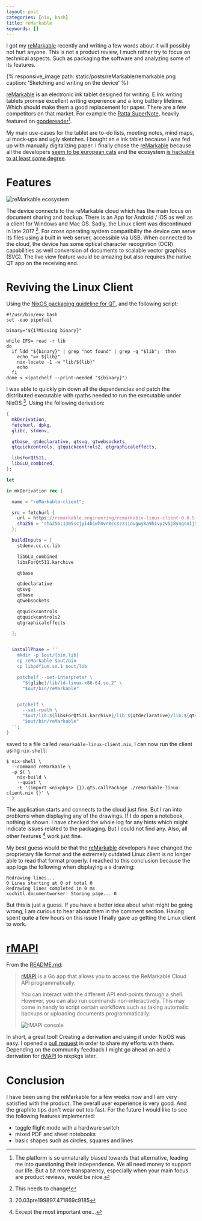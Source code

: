 ```yaml
---
layout: post
categories: [nix, bash]
title: reMarkable
keywords: []
---
```


I got my [reMarkable] recently and writing a few words about it will possibly
not hurt anyone. This is not a product review, I much rather try to focus on
technical aspects. Such as packaging the software and analyzing some of its
features.

{%
  responsive_image
  path: static/posts/reMarkable/remarkable.png
  caption: 'Sketching and writing on the device'
%}

[reMarkable] is an electronic ink tablet designed for writing. E Ink writing
tablets promise excellent writing experience and a long battery lifetime. Which
should make them a good replacement for paper. There are a few competitors on
that market. For example the [Ratta SuperNote](https://goodereader.com/blog/product/supernote-a5-digital-note), heavily featured on [goodereader][goodereader][^1].

My main use-cases for the tablet are to-do lists, meeting notes, mind maps,
ui mock-ups and ugly sketches. I bought an e ink tablet because I was fed up with
manually digitalizing paper. I finally chose the [reMarkable] because all the
developers [seem to be european cats](https://github.com/orgs/reMarkable/people)
and the ecosystem [is hackable to at least some degree](https://github.com/reHackable/awesome-reMarkable).

# Features

![reMarkable ecosystem](/static/posts/reMarkable/ecosystem.svg)

The device connects to the reMarkable cloud which has the main focus on document
sharing and backup. There is an App for Android / iOS as well as a client for
Windows and Mac OS. Sadly, the Linux client was discontinued in late 2017 [^2].
For cross operating system compatibility the device can serve its files using
a built in web server, accessible via USB. When connected to the cloud, the device
has some optical character recognition (OCR) capabilities as well conversion of
documents to scalable vector graphics (SVG). The live view feature would be
amazing but also requires the native QT app on the receiving end.

# Reviving the Linux Client

Using the [NixOS packaging guideline for QT](https://nixos.org/nixpkgs/manual/#sec-language-qt),
and the following script:

```shell
#!/usr/bin/env bash
set -euo pipefail

binary="${1?Missing binary}"

while IFS= read -r lib
do
  if ldd "${binary}" | grep "not found" | grep -q "$lib";  then
    echo "=> ${lib}"
    nix-locate -1 -w "lib/${lib}"
    echo
  fi
done < <(patchelf --print-needed "${binary}")
```

I was able to quickly pin down all the dependencies and patch the distributed
executable with rpaths needed to run the executable under NixOS [^3].
Using the following derivation:

```nix
{
  mkDerivation,
  fetchurl, dpkg,
  glibc, stdenv,

  qtbase, qtdeclarative, qtsvg, qtwebsockets,
  qtquickcontrols, qtquickcontrols2, qtgraphicaleffects,

  libsForQt511,
  libGLU_combined,
}:

let

in mkDerivation rec {

  name = "reMarkable-client";

  src = fetchurl {
    url = https://remarkable.engineering/remarkable-linux-client-0.0.5-16-1408-g7eca2b66.tgz;
    sha256 = "sha256:1305scjyi4b1wh4vr8ccszz11dvgwyka9hivyzv5j8ynqsnij58s";
  };

  buildInputs = [
    stdenv.cc.cc.lib

    libGLU_combined
    libsForQt511.karchive

    qtbase

    qtdeclarative
    qtsvg
    qtbase
    qtwebsockets

    qtquickcontrols
    qtquickcontrols2
    qtgraphicaleffects

  ];


  installPhase = ''
    mkdir -p $out/{bin,lib}
    cp reMarkable $out/bin
    cp libpdfium.so.1 $out/lib

    patchelf --set-interpreter \
      "${glibc}/lib/ld-linux-x86-64.so.2" \
      "$out/bin/reMarkable"


    patchelf \
      --set-rpath \
      "$out/lib:${libsForQt511.karchive}/lib:${qtdeclarative}/lib:${qtsvg}/lib:${qtbase.out}/lib:${qtwebsockets}/lib:${libGLU_combined}/lib:${stdenv.cc.cc.lib}/lib" \
      "$out/bin/reMarkable"
  '';
}
```

saved to a file called `remarkable-linux-client.nix`, I can now run the client
using `nix-shell`:

```shell
$ nix-shell \
  --command reMarkable \
  -p $( \
    nix-build \
    --quiet \
    -E '(import <nixpkgs> {}).qt5.callPackage ./remarkable-linux-client.nix {}' \
  )
```

The application starts and connects to the cloud just fine. But I ran into
problems when displaying any of the drawings. If I do open a notebook, nothing
is shown. I have checked the whole log for any hints which might indicate issues
related to the packaging. But I could not find any. Also, all other features [^4]
work just fine.

My best guess would be that the [reMarkable] developers have changed the proprietary
file format and the extremely outdated Linux client is no longer able to read
that format properly. I reached to this conclusion because the app logs the
following when displaying a a drawing:

```
Redrawing lines...
0 Lines starting at 0 of total 0
Redrawing lines completed in 0 ms
xochitl.documentworker: Storing page... 0
```

But this is just a guess. If you have a better idea about what might be going
wrong, I am curious to hear about them in the comment section. Having spent
quite a few hours on this issue I finally gave up getting the Linux client to
work.

# [rMAPI]

From the [README.md](https://github.com/juruen/rmapi/blob/master/README.md):

> [rMAPI] is a Go app that allows you to access the ReMarkable Cloud API programmatically.
> 
> You can interact with the different API end-points through a shell. However, you can also run commands non-interactively. This may come in handy to script certain workflows such as taking automatic backups or uploading documents programmatically.
> 
> ![rMAPI console](/static/posts/reMarkable/rmapi-console.gif)

In short, a great tool! Creating a derivation and using it under NixOS was
easy. I opened a [pull request](https://github.com/juruen/rmapi/pull/78) in
order to share my efforts with them. Depending on the community feedback I might
go ahead an add a derivation for [rMAPI] to nixpkgs later.

# Conclusion

I have been using the reMarkable for a few weeks now and I am very satisfied
with the product. The overall user experience is very good. And the graphite tips
don't wear out too fast. For the future I would like to see the following features
implemented:

* toggle flight mode with a hardware switch
* mixed PDF and sheet notebooks
* basic shapes such as circles, squares and lines


[^1]: The platform is so unnaturally biased towards that alternative, leading me into questioning their independence. We all need money to support our life. But a bit more transparency, especially when your main focus are product reviews, would be nice.
[^2]: This needs to change!
[^3]: 20.03pre199897.471869c9185
[^4]: Except the most important one...

[reMarkable]:https://remarkable.com/
[goodereader]:https://goodereader.com/blog/product/supernote-a6-digital-note
[rMAPI]:https://github.com/juruen/rmapi
